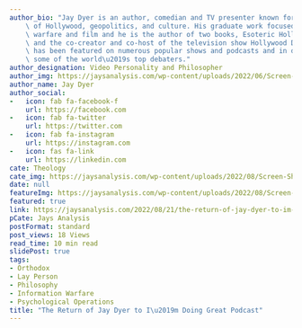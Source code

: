 ```yaml
---
author_bio: "Jay Dyer is an author, comedian and TV presenter known for his deep analysis\
    \ of Hollywood, geopolitics, and culture. His graduate work focused on psychological\
    \ warfare and film and he is the author of two books, Esoteric Hollywood 1 & 2\
    \ and the co-creator and co-host of the television show Hollywood Decoded. He\
    \ has been featured on numerous popular shows and podcasts and in debates with\
    \ some of the world\u2019s top debaters."
author_designation: Video Personality and Philosopher
author_img: https://jaysanalysis.com/wp-content/uploads/2022/06/Screen-Shot-2022-05-27-at-12.29.11-PM-600x562.png
author_name: Jay Dyer
author_social:
-   icon: fab fa-facebook-f
    url: https://facebook.com
-   icon: fab fa-twitter
    url: https://twitter.com
-   icon: fab fa-instagram
    url: https://instagram.com
-   icon: fas fa-link
    url: https://linkedin.com
cate: Theology
cate_img: https://jaysanalysis.com/wp-content/uploads/2022/08/Screen-Shot-2022-08-21-at-11.16.19-AM-300x136.png
date: null
featureImg: https://jaysanalysis.com/wp-content/uploads/2022/08/Screen-Shot-2022-08-21-at-11.16.19-AM-300x136.png
featured: true
link: https://jaysanalysis.com/2022/08/21/the-return-of-jay-dyer-to-im-doing-great-podcast/
pCate: Jays Analysis
postFormat: standard
post_views: 18 Views
read_time: 10 min read
slidePost: true
tags:
- Orthodox
- Lay Person
- Philosophy
- Information Warfare
- Psychological Operations
title: "The Return of Jay Dyer to I\u2019m Doing Great Podcast"
---
```

